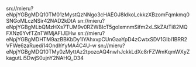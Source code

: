 sn://mieru?eNpjYGBgMDQ10TM01zMystQzNNgo3cHAEOJ8IdkoLckkzXBzomFqmkmq0SNGoMLczNSir42NAD2kDtA
sn://mieru?eNpjYGBgMLbQMzHXs7TUM9v0RZWBIcT5golxmnmSifm2xLSkZAtTi82MQFXNz6YvfTZnTWMjAFIJEHw
sn://mieru?eNpjYGBgMDHTM9azBBKbDy1lYAhxvpCUnGaaYpD4zCwtxSDV1GIbI1BRR2VFWe6zaRuedi14OndhYyMA4C4U-w
sn://mieru?eNpjYGBgMDQ10TMy0zMyttAz2tpozcAQ4nwhJckkLdXc8rFZWmKqmWXyZkagutLi5DwjS0ujnY2NAHQ_D34